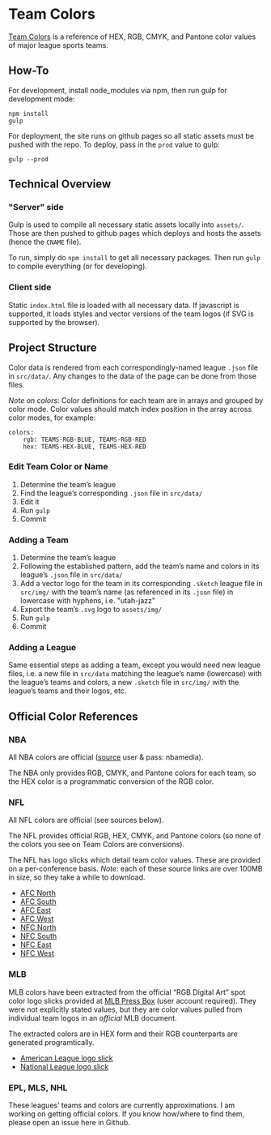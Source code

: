 # Team Colors

[Team Colors](http://teamcolors.arc90.com/) is a reference of HEX, RGB, CMYK, and Pantone color values of major league sports teams.

## How-To

For development, install node_modules via npm, then run gulp for development mode:

```
npm install
gulp
```

For deployment, the site runs on github pages so all static assets must be pushed with the repo. To deploy, pass in the `prod` value to gulp:

```
gulp --prod
```

## Technical Overview

### "Server" side
Gulp is used to compile all necessary static assets locally into `assets/`. Those are then pushed to github pages which deploys and hosts the assets (hence the `CNAME` file).

To run, simply do `npm install` to get all necessary packages. Then run `gulp` to compile everything (or for developing).

### Client side
Static `index.html` file is loaded with all necessary data. If javascript is supported, it loads styles and vector versions of the team logos (if SVG is supported by the browser).


## Project Structure

Color data is rendered from each correspondingly-named league `.json` file in `src/data/`. Any changes to the data of the page can be done from those files.

*Note on colors*: Color definitions for each team are in arrays and grouped by color mode. Color values should match index position in the array across color modes, for example:

```
colors:
    rgb: TEAMS-RGB-BLUE, TEAMS-RGB-RED
    hex: TEAMS-HEX-BLUE, TEAMS-HEX-RED
```

### Edit Team Color or Name

1. Determine the team’s league
2. Find the league’s corresponding `.json` file in `src/data/`
3. Edit it
4. Run `gulp`
5. Commit

### Adding a Team

1. Determine the team’s league
2. Following the established pattern, add the team’s name and colors in its league’s `.json` file in `src/data/`
3. Add a vector logo for the team in its corresponding `.sketch` league file in `src/img/` with the team’s name (as referenced in its `.json` file) in lowercase with hyphens, i.e. "utah-jazz"
4. Export the team’s `.svg` logo to `assets/img/`
5. Run `gulp`
6. Commit

### Adding a League

Same essential steps as adding a team, except you would need new league files, i.e. a new file in `src/data` matching the league’s name (lowercase) with the league’s teams and colors, a new `.sketch` file in `src/img/` with the league’s teams and their logos, etc.


## Official Color References

### NBA

All NBA colors are official ([source](http://courtside.nba.com/QuickPlace/nbalogo/Main.nsf/$defaultview/AD4C002C7D0F37A285257D660058EAED/$File/NBA%20Primary%20Composite_14-15PLAYOFFS.pdf?OpenElement) user & pass: nbamedia).

The NBA only provides RGB, CMYK, and Pantone colors for each team, so the HEX color is a programmatic conversion of the RGB color.

### NFL

All NFL colors are official (see sources below).

The NFL provides official RGB, HEX, CMYK, and Pantone colors (so none of the colors you see on Team Colors are conversions).

The NFL has logo slicks which detail team color values. These are provided on a per-conference basis. *Note*: each of these source links are over 100MB in size, so they take a while to download.
- [AFC North](http://www.nflmedia.com/afc_north.zip)
- [AFC South](http://www.nflmedia.com/afc_south.zip)
- [AFC East](http://www.nflmedia.com/afc_east.zip)
- [AFC West](http://www.nflmedia.com/afc_west.zip)
- [NFC North](http://www.nflmedia.com/nfc_north.zip)
- [NFC South](http://www.nflmedia.com/nfc_south.zip)
- [NFC East](http://www.nflmedia.com/nfc_east.zip)
- [NFC West](http://www.nflmedia.com/nfc_west.zip)

### MLB

MLB colors have been extracted from the official “RGB Digital Art” spot color logo slicks provided at [MLB Press Box](http://mlbpressbox.mlbstyleguide.com) (user account required). They were not explicitly stated values, but they are color values pulled from individual team logos in an *official* MLB document.

The extracted colors are in HEX form and their RGB counterparts are generated programtically.

- [American League logo slick](http://i.imgur.com/RP5kBSI.png)
- [National League logo slick](http://i.imgur.com/FcuizSx.png)

### EPL, MLS, NHL

These leagues’ teams and colors are currently approximations. I am working on getting official colors. If you know how/where to find them, please open an issue here in Github.

